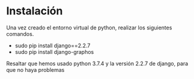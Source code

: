 # Instalación

Una vez creado el entorno virtual de python, realizar los siguientes comandos.

- sudo pip install django==2.2.7
- sudo pip install django-graphos

Resaltar que hemos usado python 3.7.4 y la versión 2.2.7 de django, para que no haya problemas